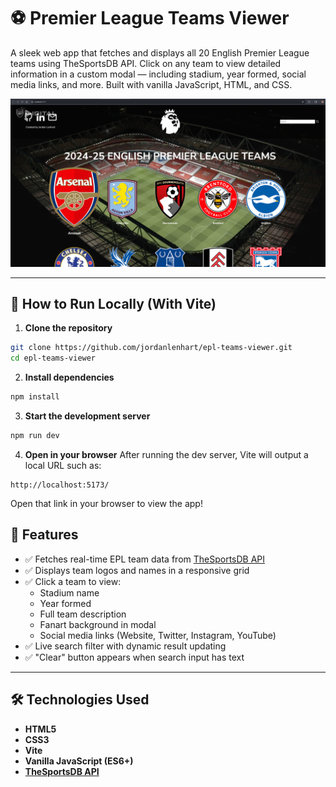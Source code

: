 # ⚽ Premier League Teams Viewer

A sleek web app that fetches and displays all 20 English Premier League teams using TheSportsDB API. Click on any team to view detailed information in a custom modal — including stadium, year formed, social media links, and more. Built with vanilla JavaScript, HTML, and CSS.

![Screenshot](images/demoScreenshot.png) 

---

## 🔧 How to Run Locally (With Vite)

1. **Clone the repository**

```bash
git clone https://github.com/jordanlenhart/epl-teams-viewer.git
cd epl-teams-viewer
```

2. **Install dependencies**

```bash
npm install
```

3. **Start the development server**

```bash
npm run dev
```

4. **Open in your browser**
After running the dev server, Vite will output a local URL such as:

```arduino
http://localhost:5173/
```

Open that link in your browser to view the app!

## 🚀 Features

- ✅ Fetches real-time EPL team data from [TheSportsDB API](https://www.thesportsdb.com/api.php)
- ✅ Displays team logos and names in a responsive grid
- ✅ Click a team to view:
  - Stadium name
  - Year formed
  - Full team description
  - Fanart background in modal
  - Social media links (Website, Twitter, Instagram, YouTube)
- ✅ Live search filter with dynamic result updating
- ✅ "Clear" button appears when search input has text

---

## 🛠️ Technologies Used

- **HTML5**
- **CSS3**
- **Vite**
- **Vanilla JavaScript (ES6+)**
- **[TheSportsDB API](https://www.thesportsdb.com/api.php)**